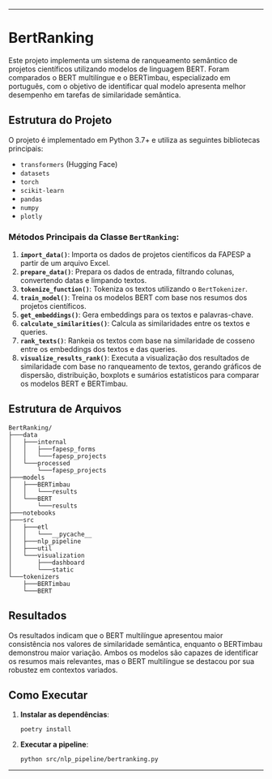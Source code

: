 ---

# BertRanking

Este projeto implementa um sistema de ranqueamento semântico de projetos científicos utilizando modelos de linguagem BERT. Foram comparados o BERT multilíngue e o BERTimbau, especializado em português, com o objetivo de identificar qual modelo apresenta melhor desempenho em tarefas de similaridade semântica.

## Estrutura do Projeto

O projeto é implementado em Python 3.7+ e utiliza as seguintes bibliotecas principais:
- `transformers` (Hugging Face)
- `datasets`
- `torch`
- `scikit-learn`
- `pandas`
- `numpy`
- `plotly`

### Métodos Principais da Classe `BertRanking`:

1. **`import_data()`**: Importa os dados de projetos científicos da FAPESP a partir de um arquivo Excel.
2. **`prepare_data()`**: Prepara os dados de entrada, filtrando colunas, convertendo datas e limpando textos.
3. **`tokenize_function()`**: Tokeniza os textos utilizando o `BertTokenizer`.
4. **`train_model()`**: Treina os modelos BERT com base nos resumos dos projetos científicos.
5. **`get_embeddings()`**: Gera embeddings para os textos e palavras-chave.
6. **`calculate_similarities()`**: Calcula as similaridades entre os textos e queries.
7. **`rank_texts()`**: Rankeia os textos com base na similaridade de cosseno entre os embeddings dos textos e das queries.
8. **`visualize_results_rank()`**: Executa a visualização dos resultados de similaridade com base no ranqueamento de textos, gerando gráficos de dispersão, distribuição, boxplots e sumários estatísticos para comparar os modelos BERT e BERTimbau.

## Estrutura de Arquivos

```
BertRanking/
├───data
│   ├───internal
│   │   ├───fapesp_forms
│   │   └───fapesp_projects
│   └───processed
│       └───fapesp_projects
├───models
│   ├───BERTimbau
│   │   └───results
│   └───BERT
│       └───results
├───notebooks
├───src
│   ├───etl
│   │   └───__pycache__
│   ├───nlp_pipeline
│   ├───util
│   └───visualization
│       ├───dashboard
│       └───static
└───tokenizers
    ├───BERTimbau
    └───BERT
```

## Resultados

Os resultados indicam que o BERT multilíngue apresentou maior consistência nos valores de similaridade semântica, enquanto o BERTimbau demonstrou maior variação. Ambos os modelos são capazes de identificar os resumos mais relevantes, mas o BERT multilíngue se destacou por sua robustez em contextos variados.

## Como Executar

1. **Instalar as dependências**: 
   ```
   poetry install
   ```

2. **Executar a pipeline**:
   ```
   python src/nlp_pipeline/bertranking.py
   ```
--- 